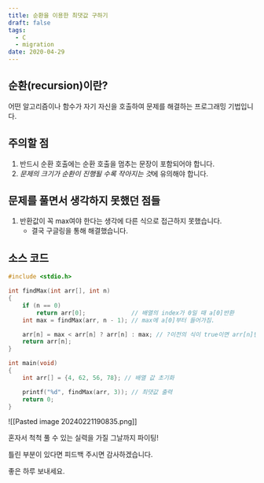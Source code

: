 ```yaml
---
title: 순환을 이용한 최댓값 구하기
draft: false
tags:
  - C
  - migration
date: 2020-04-29
---
```


## 순환(recursion)이란?

어떤 알고리즘이나 함수가 자기 자신을 호출하여 문제를 해결하는 프로그래밍 기법입니다.

## 주의할 점

1. 반드시 순환 호출에는 순환 호출을 멈추는 문장이 포함되어야 합니다.
2. *문제의 크기가 순환이 진행될 수록 작아지는 것*에 유의해야 합니다.

## 문제를 풀면서 생각하지 못했던 점들

1. 반환값이 꼭 max여야 한다는 생각에 다른 식으로 접근하지 못했습니다.
   - 결국 구글링을 통해 해결했습니다.

## 소스 코드

```c
#include <stdio.h>

int findMax(int arr[], int n)
{
    if (n == 0)
        return arr[0];             // 배열의 index가 0일 때 a[0]반환
    int max = findMax(arr, n - 1); // max에 a[0]부터 들어가짐.

    arr[n] = max < arr[n] ? arr[n] : max; // ?이전의 식이 true이면 arr[n]반환, false이면 max반환
    return arr[n];
}

int main(void)
{
    int arr[] = {4, 62, 56, 78}; // 배열 값 초기화

    printf("%d", findMax(arr, 3)); // 최댓값 출력
    return 0;
}
```

![[Pasted image 20240221190835.png]]

혼자서 척척 풀 수 있는 실력을 가질 그날까지 파이팅!

틀린 부분이 있다면 피드백 주시면 감사하겠습니다.

좋은 하루 보내세요.

